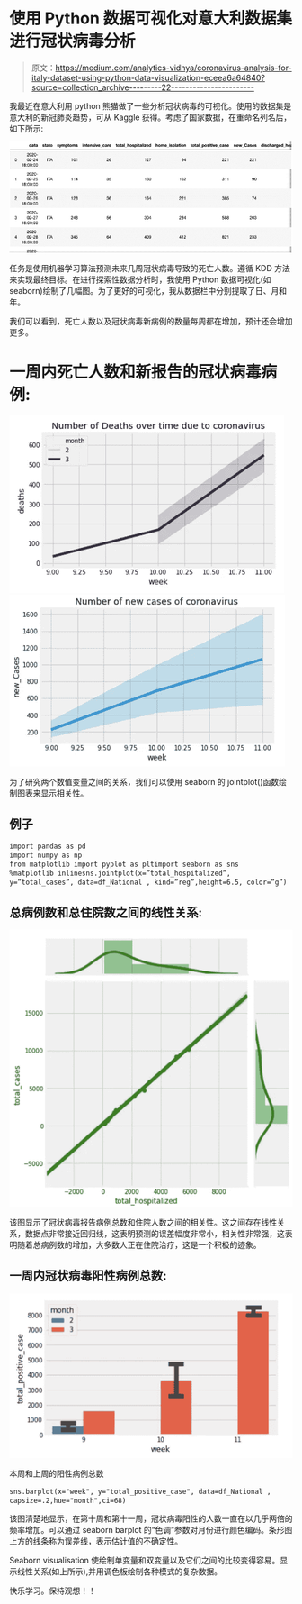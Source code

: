 # 使用 Python 数据可视化对意大利数据集进行冠状病毒分析

> 原文：<https://medium.com/analytics-vidhya/coronavirus-analysis-for-italy-dataset-using-python-data-visualization-eceea6a64840?source=collection_archive---------22----------------------->

我最近在意大利用 python 熊猫做了一些分析冠状病毒的可视化。使用的数据集是意大利的新冠肺炎趋势，可从 Kaggle 获得。考虑了国家数据，在重命名列名后，如下所示:

![](img/19fface96bbcb22118812d5c97f384d1.png)

任务是使用机器学习算法预测未来几周冠状病毒导致的死亡人数。遵循 KDD 方法来实现最终目标。在进行探索性数据分析时，我使用 Python 数据可视化(如 seaborn)绘制了几幅图。为了更好的可视化，我从数据栏中分别提取了日、月和年。

我们可以看到，死亡人数以及冠状病毒新病例的数量每周都在增加，预计还会增加更多。

# 一周内死亡人数和新报告的冠状病毒病例:

![](img/598b016f4ebdcdb7966af83ade2665e3.png)![](img/d3e7d819cf6b4c3cef5add98c019df4e.png)

为了研究两个数值变量之间的关系，我们可以使用 seaborn 的 jointplot()函数绘制图表来显示相关性。

## 例子

```
import pandas as pd
import numpy as np
from matplotlib import pyplot as pltimport seaborn as sns
%matplotlib inlinesns.jointplot(x=”total_hospitalized”, y=”total_cases”, data=df_National , kind=”reg”,height=6.5, color=”g”)
```

## 总病例数和总住院数之间的线性关系:

![](img/7f3936591f89dcb30f74ea92f7214333.png)

该图显示了冠状病毒报告病例总数和住院人数之间的相关性。这之间存在线性关系，数据点非常接近回归线，这表明预测的误差幅度非常小，相关性非常强，这表明随着总病例数的增加，大多数人正在住院治疗，这是一个积极的迹象。

## 一周内冠状病毒阳性病例总数:

![](img/374c0fcbfc3b6305ef1bd3d4c4d49779.png)

本周和上周的阳性病例总数

```
sns.barplot(x="week", y="total_positive_case", data=df_National , capsize=.2,hue="month",ci=68)
```

该图清楚地显示，在第十周和第十一周，冠状病毒阳性的人数一直在以几乎两倍的频率增加。可以通过 seaborn barplot 的“色调”参数对月份进行颜色编码。条形图上方的线条称为误差线，表示估计值的不确定性。

Seaborn visualisation 使绘制单变量和双变量以及它们之间的比较变得容易。显示线性关系(如上所示),并用调色板绘制各种模式的复杂数据。

快乐学习。保持观想！！